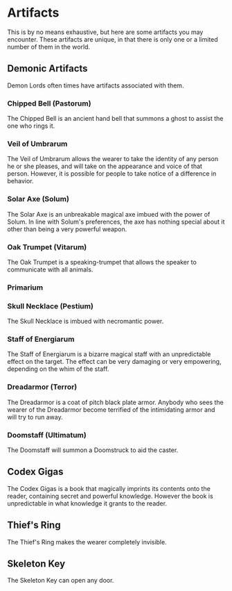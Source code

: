 Artifacts
=========
This is by no means exhaustive, but here are some artifacts you may encounter. These artifacts are unique, in that there is only one or a limited number of them in the world.

Demonic Artifacts
-----------------
Demon Lords often times have artifacts associated with them.

### Chipped Bell (Pastorum)

The Chipped Bell is an ancient hand bell that summons a ghost to assist the one who rings it.

### Veil of Umbrarum

The Veil of Umbrarum allows the wearer to take the identity of any person he or she pleases, and will take on the appearance and voice of that person. However, it is possible for people to take notice of a difference in behavior.

### Solar Axe (Solum)

The Solar Axe is an unbreakable magical axe imbued with the power of Solum. In line with Solum's preferences, the axe has nothing special about it other than being a very powerful weapon.

### Oak Trumpet (Vitarum)

The Oak Trumpet is a speaking-trumpet that allows the speaker to communicate with all animals.

### Primarium



### Skull Necklace (Pestium)

The Skull Necklace is imbued with necromantic power.

### Staff of Energiarum

The Staff of Energiarum is a bizarre magical staff with an unpredictable effect on the target. The effect can be very damaging or very empowering, depending on the whim of the staff.

### Dreadarmor (Terror)

The Dreadarmor is a coat of pitch black plate armor. Anybody who sees the wearer of the Dreadarmor become terrified of the intimidating armor and will try to run away.

### Doomstaff (Ultimatum)

The Doomstaff will summon a Doomstruck to aid the caster.

Codex Gigas
-----------
The Codex Gigas is a book that magically imprints its contents onto the reader, containing secret and powerful knowledge. However the book is unpredictable in what knowledge it grants to the reader.

Thief's Ring
------------
The Thief's Ring makes the wearer completely invisible.

Skeleton Key
------------
The Skeleton Key can open any door.



